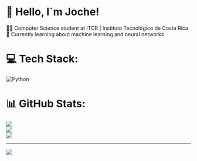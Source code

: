 
# 💫 Hello, I´m Joche!
🧑‍💻 Computer Science student at ITCR | Instituto Tecnológico de Costa Rica<br/> 
💭 Currently learning about machine learning and neural networks<br/>


# 💻 Tech Stack:
![Python](https://img.shields.io/badge/python-3670A0?style=for-the-badge&logo=python&logoColor=ffdd54)
# 📊 GitHub Stats:
![](https://github-readme-stats.vercel.app/api?username=JoseZum&theme=dark&hide_border=false&include_all_commits=false&count_private=false)<br/>
![](https://github-readme-streak-stats.herokuapp.com/?user=JoseZum&theme=dark&hide_border=false)<br/>
![](https://github-readme-stats.vercel.app/api/top-langs/?username=JoseZum&theme=dark&hide_border=false&include_all_commits=false&count_private=false&layout=compact)

---
[![](https://visitcount.itsvg.in/api?id=JoseZum&icon=0&color=0)](https://visitcount.itsvg.in)

<!-- Proudly created with GPRM ( https://gprm.itsvg.in ) -->
